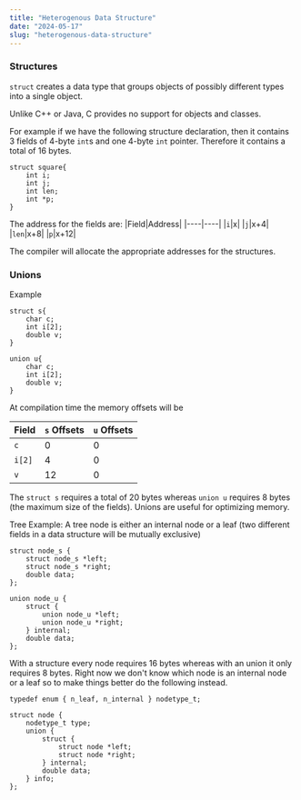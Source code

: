 ```yaml
---
title: "Heterogenous Data Structure"
date: "2024-05-17"
slug: "heterogenous-data-structure"
---
```


### Structures

`struct` creates a data type that groups objects of possibly different types into a single object.

Unlike C++ or Java, C provides no support for objects and classes.

For example if we have the following structure declaration, then it contains 3 fields of 4-byte `int`s and one 4-byte `int` pointer. Therefore it contains a total of 16 bytes.
```
struct square{
    int i;
    int j;
    int len;
    int *p;
}
```

The address for the fields are:
|Field|Address|
|----|----|
|`i`|x|
|`j`|x+4|
|`len`|x+8|
|`p`|x+12|

The compiler will allocate the appropriate addresses for the structures.

### Unions

Example
```
struct s{
    char c;
    int i[2];
    double v;
}

union u{
    char c;
    int i[2];
    double v;
}
```

At compilation time the memory offsets will be

|Field|`s` Offsets|`u` Offsets|
|----|----|----|
|`c`|0|0|
|`i[2]`|4|0|
|`v`|12|0|

The `struct s` requires a total of 20 bytes whereas `union u` requires 8 bytes (the maximum size of the fields). Unions are useful for optimizing memory.

Tree Example: A tree node is either an internal node or a leaf (two different fields in a data structure will be mutually exclusive)

```
struct node_s {
    struct node_s *left;
    struct node_s *right;
    double data;
};

union node_u {
    struct {
        union node_u *left;
        union node_u *right;
    } internal;
    double data;
};
```

With a structure every node requires 16 bytes whereas with an union it only requires 8 bytes. Right now we don't know which node is an internal node or a leaf so to make things better do the following instead.

```
typedef enum { n_leaf, n_internal } nodetype_t;

struct node {
    nodetype_t type;
    union {
        struct {
            struct node *left;
            struct node *right;
        } internal;
        double data;
    } info;
};
```
